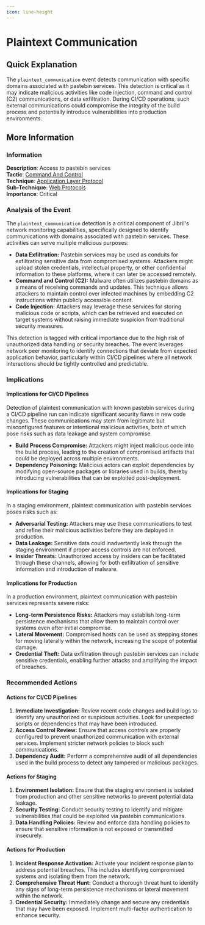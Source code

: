```yaml
---
icon: line-height
---
```


# Plaintext Communication

## Quick Explanation

The `plaintext_communication` event detects communication with specific domains associated with pastebin services. This detection is critical as it may indicate malicious activities like code injection, command and control (C2) communications, or data exfiltration. During CI/CD operations, such external communications could compromise the integrity of the build process and potentially introduce vulnerabilities into production environments.

## More Information

### Information

**Description**: Access to pastebin services  
**Tactic**: [Command And Control](../../mitre/tactics/TA0011.md)  
**Technique**: [Application Layer Protocol](../../mitre/techniques/T1071.md)  
**Sub-Technique**: [Web Protocols](../../mitre/techniques/T1071.001.md)  
**Importance**: Critical

### Analysis of the Event

The `plaintext_communication` detection is a critical component of Jibril's network monitoring capabilities, specifically designed to identify communications with domains associated with pastebin services. These activities can serve multiple malicious purposes:

* **Data Exfiltration:** Pastebin services may be used as conduits for exfiltrating sensitive data from compromised systems. Attackers might upload stolen credentials, intellectual property, or other confidential information to these platforms, where it can later be accessed remotely.
* **Command and Control (C2):** Malware often utilizes pastebin domains as a means of receiving commands and updates. This technique allows attackers to maintain control over infected machines by embedding C2 instructions within publicly accessible content.
* **Code Injection:** Attackers may leverage these services for storing malicious code or scripts, which can be retrieved and executed on target systems without raising immediate suspicion from traditional security measures.

This detection is tagged with critical importance due to the high risk of unauthorized data handling or security breaches. The event leverages network peer monitoring to identify connections that deviate from expected application behavior, particularly within CI/CD pipelines where all network interactions should be tightly controlled and predictable.

### Implications

#### Implications for CI/CD Pipelines

Detection of plaintext communication with known pastebin services during a CI/CD pipeline run can indicate significant security flaws in new code changes. These communications may stem from legitimate but misconfigured features or intentional malicious activities, both of which pose risks such as data leakage and system compromise.

* **Build Process Compromise:** Attackers might inject malicious code into the build process, leading to the creation of compromised artifacts that could be deployed across multiple environments.
* **Dependency Poisoning:** Malicious actors can exploit dependencies by modifying open-source packages or libraries used in builds, thereby introducing vulnerabilities that can be exploited post-deployment.

#### Implications for Staging

In a staging environment, plaintext communication with pastebin services poses risks such as:

* **Adversarial Testing:** Attackers may use these communications to test and refine their malicious activities before they are deployed in production.
* **Data Leakage:** Sensitive data could inadvertently leak through the staging environment if proper access controls are not enforced.
* **Insider Threats:** Unauthorized access by insiders can be facilitated through these channels, allowing for both exfiltration of sensitive information and introduction of malware.

#### Implications for Production

In a production environment, plaintext communication with pastebin services represents severe risks:

* **Long-term Persistence Risks:** Attackers may establish long-term persistence mechanisms that allow them to maintain control over systems even after initial compromise.
* **Lateral Movement:** Compromised hosts can be used as stepping stones for moving laterally within the network, increasing the scope of potential damage.
* **Credential Theft:** Data exfiltration through pastebin services can include sensitive credentials, enabling further attacks and amplifying the impact of breaches.

### Recommended Actions

#### Actions for CI/CD Pipelines

1. **Immediate Investigation:** Review recent code changes and build logs to identify any unauthorized or suspicious activities. Look for unexpected scripts or dependencies that may have been introduced.
2. **Access Control Review:** Ensure that access controls are properly configured to prevent unauthorized communication with external services. Implement stricter network policies to block such communications.
3. **Dependency Audit:** Perform a comprehensive audit of all dependencies used in the build process to detect any tampered or malicious packages.

#### Actions for Staging

1. **Environment Isolation:** Ensure that the staging environment is isolated from production and other sensitive networks to prevent potential data leakage.
2. **Security Testing:** Conduct security testing to identify and mitigate vulnerabilities that could be exploited via pastebin communications.
3. **Data Handling Policies:** Review and enforce data handling policies to ensure that sensitive information is not exposed or transmitted insecurely.

#### Actions for Production

1. **Incident Response Activation:** Activate your incident response plan to address potential breaches. This includes identifying compromised systems and isolating them from the network.
2. **Comprehensive Threat Hunt:** Conduct a thorough threat hunt to identify any signs of long-term persistence mechanisms or lateral movement within the network.
3. **Credential Security:** Immediately change and secure any credentials that may have been exposed. Implement multi-factor authentication to enhance security.
